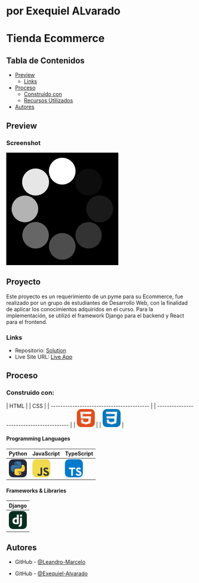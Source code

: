 # por Exequiel ALvarado

# Tienda Ecommerce

## Tabla de Contenidos

- [Preview](#preview)
  - [Links](#links)
- [Proceso](#proceso)
  - [Construido con](#construido-con)
  - [Recursos Utilizados](#recursos-utilizados)
- [Autores](#autores)

## Preview

### Screenshot

![](./loading.gif)

## Proyecto

Este proyecto es un requerimiento de un pyme para su Ecommerce, fue realizado por un grupo de estudiantes de Desarrollo Web, con la finalidad de aplicar los conocimientos adquiridos en el curso. Para la implementación, se utilizó el framework Django para el backend y React para el frontend.

### Links

- Repositorio: [Solution](https://github.com/dcaresDuoc/Programacion2023_Grupo-Supremo)
- Live Site URL: [Live App](https://www.google.com/)

## Proceso

### Construido con:

| HTML                                      | | CSS                                   | 
| ----------------------------------------- | | ----------------------------------------- |
| <img src="./icons/Html.svg" width="48">   | | <img src="./icons/CSS.svg" width="48"> |



#### Programming Languages

| Python                                         | JavaScript                                    | TypeScript                                    |
| ---------------------------------------------- | --------------------------------------------- | --------------------------------------------- |
| <img src="./icons/Python-Dark.svg" width="48"> | <img src="./icons/JavaScript.svg" width="48"> | <img src="./icons/TypeScript.svg" width="48"> |

#### Frameworks & Libraries

| Django                                    | 
| ----------------------------------------- |
| <img src="./icons/Django.svg" width="48"> |



## Autores

- GitHub - [@Leandro-Marcelo](https://github.com/Leandro-Marcelo/)

- GitHub - [@Exequiel-Alvarado](https://github.com/Exequiel-Alvarado/)
